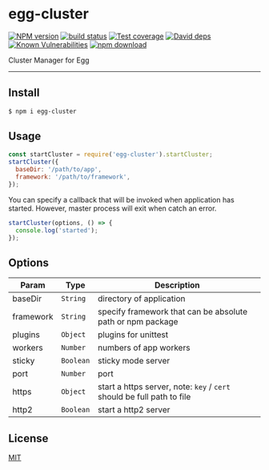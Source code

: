# egg-cluster

[![NPM version][npm-image]][npm-url]
[![build status][travis-image]][travis-url]
[![Test coverage][codecov-image]][codecov-url]
[![David deps][david-image]][david-url]
[![Known Vulnerabilities][snyk-image]][snyk-url]
[![npm download][download-image]][download-url]

[npm-image]: https://img.shields.io/npm/v/egg-cluster.svg?style=flat-square
[npm-url]: https://npmjs.org/package/egg-cluster
[travis-image]: https://img.shields.io/travis/eggjs/egg-cluster.svg?style=flat-square
[travis-url]: https://travis-ci.org/eggjs/egg-cluster
[codecov-image]: https://codecov.io/github/eggjs/egg-cluster/coverage.svg?branch=master
[codecov-url]: https://codecov.io/github/eggjs/egg-cluster?branch=master
[david-image]: https://img.shields.io/david/eggjs/egg-cluster.svg?style=flat-square
[david-url]: https://david-dm.org/eggjs/egg-cluster
[snyk-image]: https://snyk.io/test/npm/egg-cluster/badge.svg?style=flat-square
[snyk-url]: https://snyk.io/test/npm/egg-cluster
[download-image]: https://img.shields.io/npm/dm/egg-cluster.svg?style=flat-square
[download-url]: https://npmjs.org/package/egg-cluster

Cluster Manager for Egg

---

## Install

```bash
$ npm i egg-cluster
```

## Usage

```js
const startCluster = require('egg-cluster').startCluster;
startCluster({
  baseDir: '/path/to/app',
  framework: '/path/to/framework',
});
```

You can specify a callback that will be invoked when application has started. However, master process will exit when catch an error.

```js
startCluster(options, () => {
  console.log('started');
});
```

## Options

| Param        | Type      | Description                              |
| ------------ | --------- | ---------------------------------------- |
| baseDir      | `String`  | directory of application                 |
| framework    | `String`  | specify framework that can be absolute path or npm package |
| plugins      | `Object`  | plugins for unittest                     |
| workers      | `Number`  | numbers of app workers                   |
| sticky       | `Boolean` | sticky mode server                       |
| port         | `Number`  | port                                     |
| https        | `Object`  | start a https server, note: `key` / `cert` should be full path to file |
| http2        | `Boolean` | start a http2 server                     |

## License

[MIT](LICENSE)
